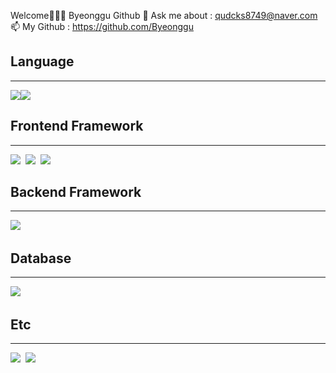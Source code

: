 
Welcome👋👋👋
Byeonggu Github
💬 Ask me about : qudcks8749@naver.com
📫 My Github : https://github.com/Byeonggu
<h2>Language</h2>
<hr>
<img src="https://img.shields.io/badge/Java-3766AB?style=flat-square&logo=Java&logoColor=white" style="float:left;"/>
<img src="https://img.shields.io/badge/JavaScript-9ad200?style=flat-square&logo=JavaScript&logoColor=white"/>
<h2>Frontend Framework</h2>
<hr>
<img src="https://img.shields.io/badge/Nodejs-5d4d00?style=flat-square&logo=Nodejs&logoColor=white"/></a>&nbsp
<img src="https://img.shields.io/badge/HTML5-5d4dc5?style=flat-square&logo=HTML5&logoColor=white"/></a>&nbsp
<img src="https://img.shields.io/badge/CSS3-a24dc5?style=flat-square&logo=CSS3&logoColor=white"/></a>&nbsp
<h2>Backend Framework</h2>
<hr>
<img src="https://img.shields.io/badge/Spring-83f79d?style=flat-square&logo=Spring&logoColor=white"/></a>&nbsp
<h2>Database</h2>
<hr>
<img src="https://img.shields.io/badge/MaruaDB-ecad9d?style=flat-square&logo=MaruaDB&logoColor=white"/></a>&nbsp
<h2>Etc</h2>
<hr>
<img src="https://img.shields.io/badge/Ubuntu-c7bd42?style=flat-square&logo=Ubuntu&logoColor=white"/></a>&nbsp
<img src="https://img.shields.io/badge/GitHub-23231f?style=flat-square&logo=GitHub&logoColor=white"/></a>&nbsp
